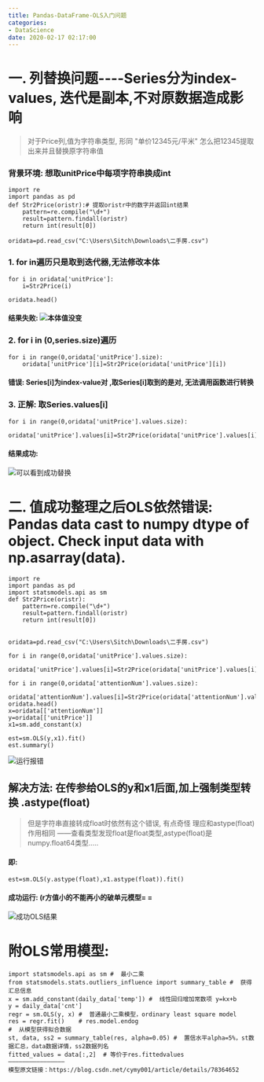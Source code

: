 ```yaml
---
title: Pandas-DataFrame-OLS入门问题
categories:
- DataScience
date: 2020-02-17 02:17:00
---
```

# 一. 列替换问题----Series分为index-values, 迭代是副本,不对原数据造成影响
>对于Price列,值为字符串类型, 形同 "单价12345元/平米"
怎么把12345提取出来并且替换原字符串值

###   背景环境: 想取unitPrice中每项字符串换成int
```
import re
import pandas as pd
def Str2Price(oristr):# 提取oristr中的数字并返回int结果
    pattern=re.compile("\d+")
    result=pattern.findall(oristr)
    return int(result[0])

oridata=pd.read_csv("C:\Users\Sitch\Downloads\二手房.csv")
```
###    1. for in遍历只是取到迭代器,无法修改本体
```
for i in oridata['unitPrice']:
    i=Str2Price(i)

oridata.head()
```
####    结果失败: ![本体值没变](https://wx1.sinaimg.cn/mw1024/b8e57787gy1ggtsuupcxhj20cy07tq30.jpg)

###    2. for i in (0,series.size)遍历
```
for i in range(0,oridata['unitPrice'].size):
    oridata['unitPrice'][i]=Str2Price(oridata['unitPrice'][i])
```
####    错误: Series[i]为index-value对 ,取Series[i]取到的是对, 无法调用函数进行转换

###    3. 正解: 取Series.values[i]
```
for i in range(0,oridata['unitPrice'].values.size):
    oridata['unitPrice'].values[i]=Str2Price(oridata['unitPrice'].values[i])
```
####    结果成功:
![可以看到成功替换](https://wx3.sinaimg.cn/mw1024/b8e57787gy1ggtsuw05xzj20af06kmx4.jpg)


# 二. 值成功整理之后OLS依然错误:  Pandas data cast to numpy dtype of object. Check input data with np.asarray(data).
```
import re
import pandas as pd
import statsmodels.api as sm
def Str2Price(oristr):
    pattern=re.compile("\d+")
    result=pattern.findall(oristr)
    return int(result[0])


oridata=pd.read_csv("C:\Users\Sitch\Downloads\二手房.csv")

for i in range(0,oridata['unitPrice'].values.size):
    oridata['unitPrice'].values[i]=Str2Price(oridata['unitPrice'].values[i])

for i in range(0,oridata['attentionNum'].values.size):
    oridata['attentionNum'].values[i]=Str2Price(oridata['attentionNum'].values[i])
oridata.head()
x=oridata[['attentionNum']]
y=oridata[['unitPrice']]
x1=sm.add_constant(x)

est=sm.OLS(y,x1).fit()
est.summary()
```
![运行报错](https://wx3.sinaimg.cn/mw1024/b8e57787gy1ggtsuuug01j20x402f749.jpg)

##  解决方法: 在传参给OLS的y和x1后面,加上强制类型转换 .astype(float)
>但是字符串直接转成float时依然有这个错误, 有点奇怪 理应和astype(float)作用相同
——查看类型发现float是float类型,astype(float)是numpy.float64类型.....
####    即:
```
est=sm.OLS(y.astype(float),x1.astype(float)).fit()
```
####    成功运行: (r方值小的不能再小的破单元模型= =
![成功OLS结果](https://wx3.sinaimg.cn/mw1024/b8e57787gy1ggtsuuuyz1j20l00fowf2.jpg)

# 附OLS常用模型:
```
import statsmodels.api as sm #  最小二乘
from statsmodels.stats.outliers_influence import summary_table #  获得汇总信息
x = sm.add_constant(daily_data['temp']) #  线性回归增加常数项 y=kx+b
y = daily_data['cnt']
regr = sm.OLS(y, x) #  普通最小二乘模型，ordinary least square model
res = regr.fit()    # res.model.endog
#  从模型获得拟合数据
st, data, ss2 = summary_table(res, alpha=0.05) #  置信水平alpha=5%，st数据汇总，data数据详情，ss2数据列名
fitted_values = data[:,2]  # 等价于res.fittedvalues
————————————————
模型原文链接：https://blog.csdn.net/cymy001/article/details/78364652
```
